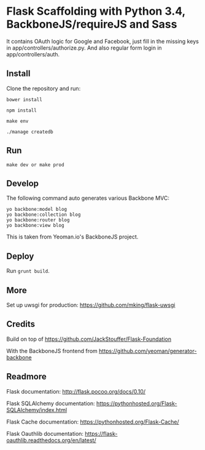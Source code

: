 # Flask Scaffolding with Python 3.4, BackboneJS/requireJS and Sass

It contains OAuth logic for Google and Facebook, just fill in the missing keys in app/controllers/authorize.py. And also regular form login in app/controllers/auth.
   

## Install
Clone the repository and run:

````
bower install

npm install

make env

./manage createdb
````

## Run
````
make dev or make prod
````

## Develop
The following command auto generates various Backbone MVC:
````
yo backbone:model blog
yo backbone:collection blog
yo backbone:router blog
yo backbone:view blog
````

This is taken from Yeoman.io's BackboneJS project.


## Deploy
Run `grunt build`.

## More
Set up uwsgi for production: https://github.com/mking/flask-uwsgi

## Credits
Build on top of https://github.com/JackStouffer/Flask-Foundation

With the BackboneJS frontend from https://github.com/yeoman/generator-backbone

## Readmore
Flask documentation: http://flask.pocoo.org/docs/0.10/

Flask SQLAlchemy documentation: https://pythonhosted.org/Flask-SQLAlchemy/index.html

Flask Cache documentation: https://pythonhosted.org/Flask-Cache/

Flask Oauthlib documentation: https://flask-oauthlib.readthedocs.org/en/latest/
